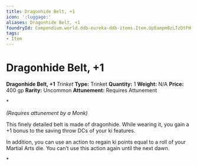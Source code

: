 ```yaml
---
title: Dragonhide Belt, +1
icon: ':luggage:'
aliases: Dragonhide Belt, +1
foundryId: Compendium.world.ddb-eureka-ddb-items.Item.UpEampm0zLTzDtFH
tags:
- Item
---
```


# Dragonhide Belt, +1

**Dragonhide Belt, +1**
_Trinket_
**Type:** Trinket
**Quantity:** 1
**Weight:** N/A
**Price:** 400 gp
**Rarity:** Uncommon
**Attunement:** Requires Attunement

*<div class="item-attunement"><i>(Requires attunement by a Monk)</i><p>This finely detailed belt is made of dragonhide. While wearing it, you gain a +1 bonus to the saving throw DCs of your ki features.

In addition, you can use an action to regain ki points equal to a roll of your Martial Arts die. You can’t use this action again until the next dawn.</p>*